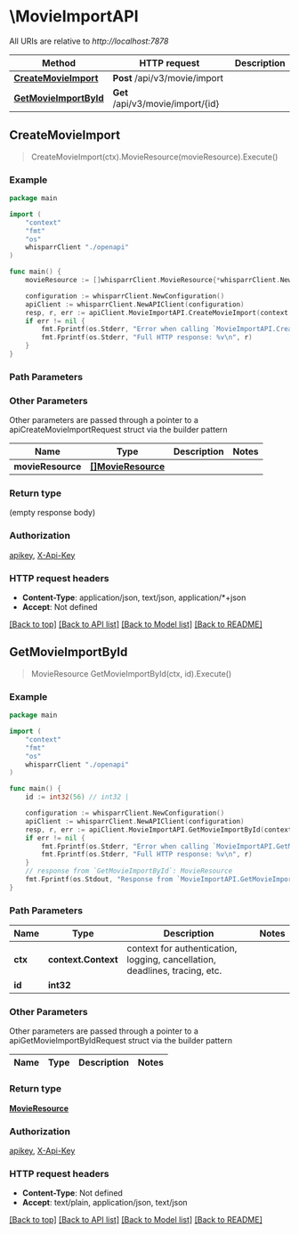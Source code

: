 # \MovieImportAPI

All URIs are relative to *http://localhost:7878*

Method | HTTP request | Description
------------- | ------------- | -------------
[**CreateMovieImport**](MovieImportAPI.md#CreateMovieImport) | **Post** /api/v3/movie/import | 
[**GetMovieImportById**](MovieImportAPI.md#GetMovieImportById) | **Get** /api/v3/movie/import/{id} | 



## CreateMovieImport

> CreateMovieImport(ctx).MovieResource(movieResource).Execute()



### Example

```go
package main

import (
    "context"
    "fmt"
    "os"
    whisparrClient "./openapi"
)

func main() {
    movieResource := []whisparrClient.MovieResource{*whisparrClient.NewMovieResource()} // []MovieResource |  (optional)

    configuration := whisparrClient.NewConfiguration()
    apiClient := whisparrClient.NewAPIClient(configuration)
    resp, r, err := apiClient.MovieImportAPI.CreateMovieImport(context.Background()).MovieResource(movieResource).Execute()
    if err != nil {
        fmt.Fprintf(os.Stderr, "Error when calling `MovieImportAPI.CreateMovieImport``: %v\n", err)
        fmt.Fprintf(os.Stderr, "Full HTTP response: %v\n", r)
    }
}
```

### Path Parameters



### Other Parameters

Other parameters are passed through a pointer to a apiCreateMovieImportRequest struct via the builder pattern


Name | Type | Description  | Notes
------------- | ------------- | ------------- | -------------
 **movieResource** | [**[]MovieResource**](MovieResource.md) |  | 

### Return type

 (empty response body)

### Authorization

[apikey](../README.md#apikey), [X-Api-Key](../README.md#X-Api-Key)

### HTTP request headers

- **Content-Type**: application/json, text/json, application/*+json
- **Accept**: Not defined

[[Back to top]](#) [[Back to API list]](../README.md#documentation-for-api-endpoints)
[[Back to Model list]](../README.md#documentation-for-models)
[[Back to README]](../README.md)


## GetMovieImportById

> MovieResource GetMovieImportById(ctx, id).Execute()



### Example

```go
package main

import (
    "context"
    "fmt"
    "os"
    whisparrClient "./openapi"
)

func main() {
    id := int32(56) // int32 | 

    configuration := whisparrClient.NewConfiguration()
    apiClient := whisparrClient.NewAPIClient(configuration)
    resp, r, err := apiClient.MovieImportAPI.GetMovieImportById(context.Background(), id).Execute()
    if err != nil {
        fmt.Fprintf(os.Stderr, "Error when calling `MovieImportAPI.GetMovieImportById``: %v\n", err)
        fmt.Fprintf(os.Stderr, "Full HTTP response: %v\n", r)
    }
    // response from `GetMovieImportById`: MovieResource
    fmt.Fprintf(os.Stdout, "Response from `MovieImportAPI.GetMovieImportById`: %v\n", resp)
}
```

### Path Parameters


Name | Type | Description  | Notes
------------- | ------------- | ------------- | -------------
**ctx** | **context.Context** | context for authentication, logging, cancellation, deadlines, tracing, etc.
**id** | **int32** |  | 

### Other Parameters

Other parameters are passed through a pointer to a apiGetMovieImportByIdRequest struct via the builder pattern


Name | Type | Description  | Notes
------------- | ------------- | ------------- | -------------


### Return type

[**MovieResource**](MovieResource.md)

### Authorization

[apikey](../README.md#apikey), [X-Api-Key](../README.md#X-Api-Key)

### HTTP request headers

- **Content-Type**: Not defined
- **Accept**: text/plain, application/json, text/json

[[Back to top]](#) [[Back to API list]](../README.md#documentation-for-api-endpoints)
[[Back to Model list]](../README.md#documentation-for-models)
[[Back to README]](../README.md)

